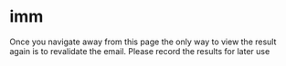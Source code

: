 # imm
Once you navigate away from this page the only way to view the result again is to revalidate the email. Please record the results for later use
